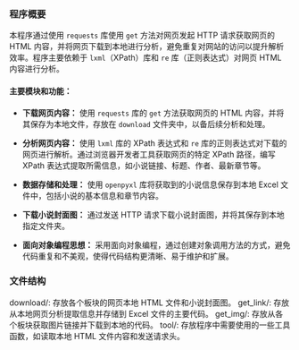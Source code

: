 ### 程序概要

本程序通过使用 `requests` 库使用 `get` 方法对网页发起 HTTP 请求获取网页的 HTML 内容，并将网页下载到本地进行分析，避免重复对网站的访问以提升解析效率。程序主要依赖于 `lxml`（XPath）库和 `re` 库（正则表达式）对网页 HTML 内容进行分析。

#### 主要模块和功能：

- **下载网页内容：**
  使用 `requests` 库的 `get` 方法获取网页的 HTML 内容，并将其保存为本地文件，存放在 `download` 文件夹中，以备后续分析和处理。

- **分析网页内容：**
  使用 `lxml` 库的 XPath 表达式和 `re` 库的正则表达式对下载的网页进行解析。通过浏览器开发者工具获取网页的特定 XPath 路径，编写 XPath 表达式提取所需信息，如小说链接、标题、作者、最新章节等。

- **数据存储和处理：**
  使用 `openpyxl` 库将获取到的小说信息保存到本地 Excel 文件中，包括小说的基本信息和章节内容。

- **下载小说封面图：**
  通过发送 HTTP 请求下载小说封面图，并将其保存到本地指定文件夹。

- **面向对象编程思想：**
  采用面向对象编程，通过创建对象调用方法的方式，避免代码重复和不美观，使得代码结构更清晰、易于维护和扩展。

### 文件结构
download/: 存放各个板块的网页本地 HTML 文件和小说封面图。
get_link/: 存放从本地网页分析提取信息并存储到 Excel 文件的主要代码。
get_img/: 存放从各个板块获取图片链接并下载到本地的代码。
tool/: 存放程序中需要使用的一些工具函数，如读取本地 HTML 文件内容和发送请求头。